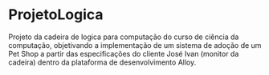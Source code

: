 # ProjetoLogica

Projeto da cadeira de logica para computação do curso de ciência da computação, objetivando a implementação de um sistema de adoção de um Pet Shop a partir das especificações do cliente José Ivan (monitor da cadeira) dentro da plataforma de desenvolvimento Alloy.


